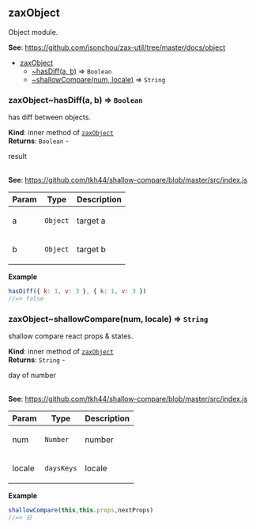 <a name="module_zaxObject"></a>

## zaxObject
<p>Object module.</p>

**See**: https://github.com/jsonchou/zax-util/tree/master/docs/object  

* [zaxObject](#module_zaxObject)
    * [~hasDiff(a, b)](#module_zaxObject..hasDiff) ⇒ <code>Boolean</code>
    * [~shallowCompare(num, locale)](#module_zaxObject..shallowCompare) ⇒ <code>String</code>

<a name="module_zaxObject..hasDiff"></a>

### zaxObject~hasDiff(a, b) ⇒ <code>Boolean</code>
<p>has diff between objects.</p>

**Kind**: inner method of [<code>zaxObject</code>](#module_zaxObject)  
**Returns**: <code>Boolean</code> - <p>result</p>  
**See**: https://github.com/tkh44/shallow-compare/blob/master/src/index.js  

| Param | Type | Description |
| --- | --- | --- |
| a | <code>Object</code> | <p>target a</p> |
| b | <code>Object</code> | <p>target b</p> |

**Example**  
```js
hasDiff({ k: 1, v: 3 }, { k: 1, v: 3 })
//=> false
```
<a name="module_zaxObject..shallowCompare"></a>

### zaxObject~shallowCompare(num, locale) ⇒ <code>String</code>
<p>shallow compare react props &amp; states.</p>

**Kind**: inner method of [<code>zaxObject</code>](#module_zaxObject)  
**Returns**: <code>String</code> - <p>day of number</p>  
**See**: https://github.com/tkh44/shallow-compare/blob/master/src/index.js  

| Param | Type | Description |
| --- | --- | --- |
| num | <code>Number</code> | <p>number</p> |
| locale | <code>daysKeys</code> | <p>locale</p> |

**Example**  
```js
shallowCompare(this,this.props,nextProps)
//=> 日
```
